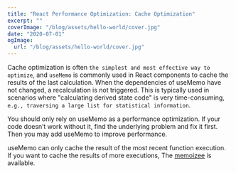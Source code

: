 ```yaml
---
title: "React Performance Optimization: Cache Optimization"
excerpt: ""
coverImage: "/blog/assets/hello-world/cover.jpg"
date: "2020-07-01"
ogImage:
  url: "/blog/assets/hello-world/cover.jpg"
---
```


Cache optimization is often `the simplest and most effective way to optimize`, and `useMemo` is commonly used in React components to cache the results of the last calculation.
When the dependencies of useMemo have not changed, a recalculation is not triggered. This is typically used in scenarios where "calculating derived state code" is very time-consuming, `e.g., traversing a large list for statistical information`.

You should only rely on useMemo as a performance optimization. If your code doesn’t work without it, find the underlying problem and fix it first. Then you may add useMemo to improve performance.

useMemo can only cache the result of the most recent function execution. If you want to cache the results of more executions, The [memoizee](https://www.npmjs.com/package/memoizee) is available.





